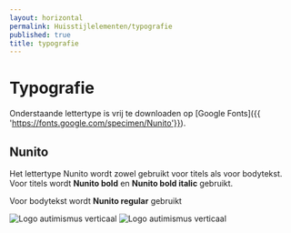 ```yaml
---
layout: horizontal
permalink: Huisstijlelementen/typografie
published: true
title: typografie
---
```


# Typografie

Onderstaande lettertype is vrij te downloaden op [Google Fonts]({{ 'https://fonts.google.com/specimen/Nunito'}}).

## Nunito

Het lettertype Nunito wordt zowel gebruikt voor titels als voor bodytekst.
Voor titels wordt <b>Nunito bold</b> en <b>Nunito bold italic</b> gebruikt.

Voor bodytekst wordt <b>Nunito regular</b> gebruikt

<img src="../assets/images/typo1.png" alt="Logo autimismus verticaal">
<img src="../assets/images/typo2.png" alt="Logo autimismus verticaal">
